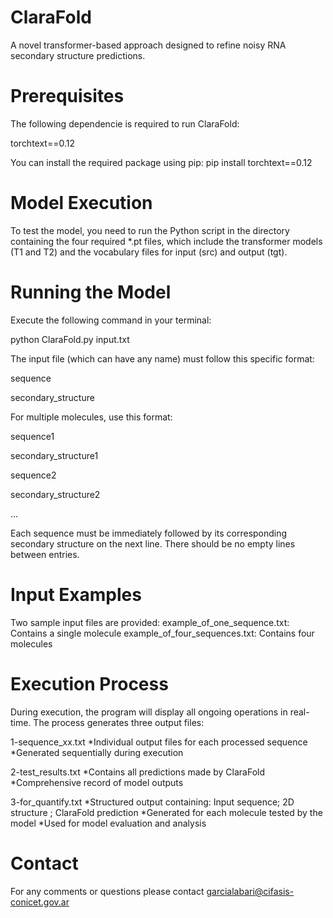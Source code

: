 # ClaraFold
A novel transformer-based approach designed to refine noisy RNA secondary structure predictions.

# Prerequisites
The following dependencie is required to run ClaraFold:

torchtext==0.12

You can install the required package using pip:
pip install torchtext==0.12

# Model Execution
To test the model, you need to run the Python script in the directory containing the four required *.pt files, which include the transformer models (T1 and T2) and the vocabulary files for input (src) and output (tgt).

# Running the Model
Execute the following command in your terminal:

python ClaraFold.py input.txt

The input file (which can have any name) must follow this specific format:

sequence

secondary_structure

For multiple molecules, use this format:

sequence1

secondary_structure1

sequence2

secondary_structure2

...

Each sequence must be immediately followed by its corresponding secondary structure on the next line. There should be no empty lines between entries.

# Input Examples
Two sample input files are provided:
example_of_one_sequence.txt: Contains a single molecule
example_of_four_sequences.txt: Contains four molecules

# Execution Process
During execution, the program will display all ongoing operations in real-time. The process generates three output files:

1-sequence_xx.txt
*Individual output files for each processed sequence
*Generated sequentially during execution

2-test_results.txt
*Contains all predictions made by ClaraFold
*Comprehensive record of model outputs

3-for_quantify.txt
*Structured output containing: Input sequence; 2D structure ; ClaraFold prediction
*Generated for each molecule tested by the model
*Used for model evaluation and analysis

# Contact
For any comments or questions please contact garcialabari@cifasis-conicet.gov.ar
